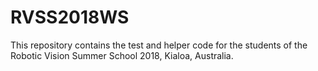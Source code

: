 # RVSS2018WS
This repository contains the test and helper code for the students of the Robotic Vision Summer School 2018, Kialoa, Australia.  
